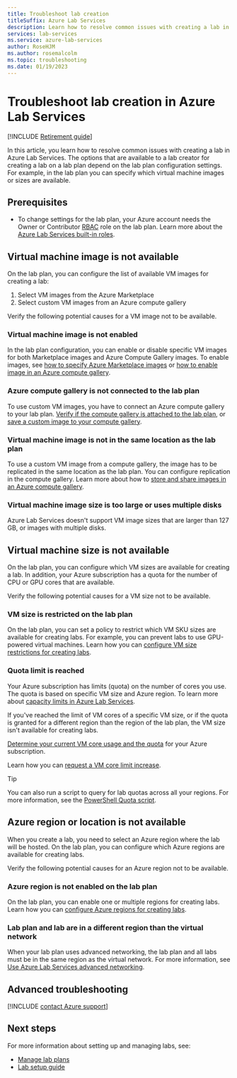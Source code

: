 ```yaml
---
title: Troubleshoot lab creation
titleSuffix: Azure Lab Services
description: Learn how to resolve common issues with creating a lab in Azure Lab Services.
services: lab-services
ms.service: azure-lab-services
author: RoseHJM
ms.author: rosemalcolm
ms.topic: troubleshooting
ms.date: 01/19/2023
---
```


# Troubleshoot lab creation in Azure Lab Services

[!INCLUDE [Retirement guide](./includes/retirement-banner.md)]

In this article, you learn how to resolve common issues with creating a lab in Azure Lab Services. The options that are available to a lab creator for creating a lab on a lab plan depend on the lab plan configuration settings. For example, in the lab plan you can specify which virtual machine images or sizes are available.

## Prerequisites

- To change settings for the lab plan, your Azure account needs the Owner or Contributor [RBAC](../role-based-access-control/overview.md) role on the lab plan. Learn more about the [Azure Lab Services built-in roles](./administrator-guide.md#rbac-roles).

## Virtual machine image is not available

On the lab plan, you can configure the list of available VM images for creating a lab:

1. Select VM images from the Azure Marketplace
1. Select custom VM images from an Azure compute gallery

Verify the following potential causes for a VM image not to be available.

### Virtual machine image is not enabled

In the lab plan configuration, you can enable or disable specific VM images for both Marketplace images and Azure Compute Gallery images. To enable images, see [how to specify Azure Marketplace images](specify-marketplace-images.md) or [how to enable image in an Azure compute gallery](./how-to-attach-detach-shared-image-gallery.md#enable-and-disable-images).

### Azure compute gallery is not connected to the lab plan

To use custom VM images, you have to connect an Azure compute gallery to your lab plan. [Verify if the compute gallery is attached to the lab plan](./how-to-attach-detach-shared-image-gallery.md), or [save a custom image to your compute gallery](./approaches-for-custom-image-creation.md).

### Virtual machine image is not in the same location as the lab plan

To use a custom VM image from a compute gallery, the image has to be replicated in the same location as the lab plan. You can configure replication in the compute gallery. Learn more about how to [store and share images in an Azure compute gallery](/azure/virtual-machines/shared-image-galleries).

### Virtual machine image size is too large or uses multiple disks

Azure Lab Services doesn't support VM image sizes that are larger than 127 GB, or images with multiple disks.

## Virtual machine size is not available

On the lab plan, you can configure which VM sizes are available for creating a lab. In addition, your Azure subscription has a quota for the number of CPU or GPU cores that are available.

Verify the following potential causes for a VM size not to be available.

### VM size is restricted on the lab plan

On the lab plan, you can set a policy to restrict which VM SKU sizes are available for creating labs. For example, you can prevent labs to use GPU-powered virtual machines. Learn how you can [configure VM size restrictions for creating labs](./how-to-use-restrict-allowed-virtual-machine-sku-sizes-policy.md).

### Quota limit is reached

Your Azure subscription has limits (quota) on the number of cores you use. The quota is based on specific VM size and Azure region. To learn more about [capacity limits in Azure Lab Services](./capacity-limits.md).

If you've reached the limit of VM cores of a specific VM size, or if the quota is granted for a different region than the region of the lab plan, the VM size isn't available for creating labs.

[Determine your current VM core usage and the quota](./how-to-determine-your-quota-usage.md) for your Azure subscription.

Learn how you can [request a VM core limit increase](capacity-limits.md#request-a-limit-increase).

>[!TIP]
> You can also run a script to query for lab quotas across all your regions. For more information, see the [PowerShell Quota script](https://aka.ms/azlabs/scripts/quota-powershell).

## Azure region or location is not available

When you create a lab, you need to select an Azure region where the lab will be hosted. On the lab plan, you can configure which Azure regions are available for creating labs.

Verify the following potential causes for an Azure region not to be available.

### Azure region is not enabled on the lab plan

On the lab plan, you can enable one or multiple regions for creating labs. Learn how you can [configure Azure regions for creating labs](./create-and-configure-labs-admin.md).

### Lab plan and lab are in a different region than the virtual network

When your lab plan uses advanced networking, the lab plan and all labs must be in the same region as the virtual network. For more information, see [Use Azure Lab Services advanced networking](how-to-connect-vnet-injection.md).

## Advanced troubleshooting

[!INCLUDE [contact Azure support](includes/lab-services-contact-azure-support.md)]

## Next steps

For more information about setting up and managing labs, see:

- [Manage lab plans](how-to-manage-lab-plans.md)  
- [Lab setup guide](setup-guide.md)
